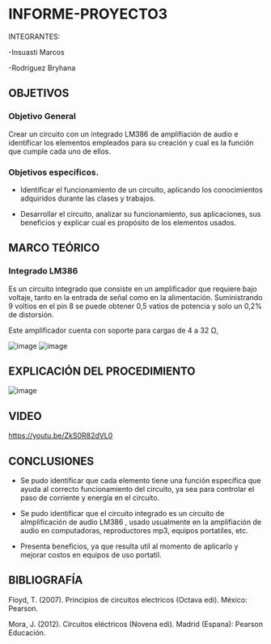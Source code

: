 # INFORME-PROYECTO3

INTEGRANTES:

   -Insuasti Marcos

   -Rodriguez Bryhana

## OBJETIVOS

### Objetivo General

Crear un circuito con un integrado LM386 de amplifiación de audio e identificar los elementos empleados para su creación y cual es la función que cumple cada uno de ellos.
   
### Objetivos específicos.

* Identificar el funcionamiento de un circuito, aplicando los conocimientos adquiridos durante las clases y trabajos.
   
* Desarrollar el circuito, analizar su funcionamiento, sus aplicaciones, sus beneficios y explicar cual es propósito de los elementos usados.

## MARCO TEÓRICO
### Integrado LM386
Es un circuito integrado que consiste en un amplificador que requiere bajo voltaje, tanto en la entrada de señal como en la alimentación. Suministrando 9 voltios en el pin 8 se puede obtener 0,5 vatios de potencia y solo un 0,2% de distorsión.

Este amplificador cuenta con soporte para cargas de 4 a 32 Ω,

![image](https://user-images.githubusercontent.com/116811856/222306266-93be8013-5443-4ac8-8a13-e45a05a7f92d.png)
![image](https://user-images.githubusercontent.com/116811856/222306107-620f9959-4914-409d-a3f0-ccf0c578c517.png)


## EXPLICACIÓN DEL PROCEDIMIENTO
![image](https://user-images.githubusercontent.com/116811856/222306029-14d08806-50b4-40b7-8f01-6788fc6dbc65.png)


## VIDEO

https://youtu.be/ZkS0R82dVL0

## CONCLUSIONES

* Se pudo identificar que cada elemento tiene una función específica que ayuda al correcto funcionamiento del circuito, ya sea para controlar el paso de corriente y energía en el circuito.

* Se pudo identificar que el circuito integrado es un circuito de almplificación de audio LM386 , usado usualmente en la amplifiación de audio en computadoras, reproductores mp3, equipos portatiles, etc.

* Presenta beneficios, ya que resulta util al momento de aplicarlo y mejorar costos en equipos de uso portatil.

## BIBLIOGRAFÍA

Floyd, T. (2007). Principios de circuitos electricos (Octava edi). México: Pearson.

Mora, J. (2012). Circuitos eléctricos (Novena edi). Madrid (Espana): Pearson Educación.
